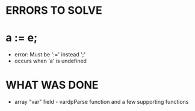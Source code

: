 # ERRORS TO SOLVE

# a := e;

* error: Must be ':=' instead ';'
* occurs when 'a' is undefined


# WHAT WAS DONE

* array "var" field - vardpParse function and a few supporting functions
